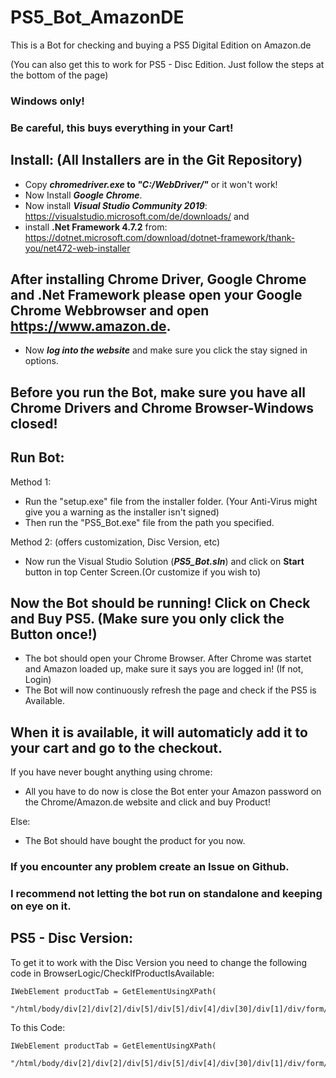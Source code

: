 # PS5_Bot_AmazonDE
This is a Bot for checking and buying a PS5 Digital Edition on Amazon.de

(You can also get this to work for PS5 - Disc Edition. Just follow the steps at the bottom of the page)

### Windows only! 
### Be careful, this buys everything in your Cart!

## Install: (All Installers are in the Git Repository)
* Copy **_chromedriver.exe_ to _"C:/WebDriver/"_** or it won't work!
* Now Install **_Google Chrome_**.
* Now install **_Visual Studio Community 2019_**: https://visualstudio.microsoft.com/de/downloads/ and
* install **.Net Framework 4.7.2** from: https://dotnet.microsoft.com/download/dotnet-framework/thank-you/net472-web-installer 

## After installing Chrome Driver, Google Chrome and .Net Framework please open your Google Chrome Webbrowser and open https://www.amazon.de. 
* Now **_log into the website_** and make sure you click the stay signed in options.

## Before you run the Bot, make sure you have all Chrome Drivers and Chrome Browser-Windows closed!

## Run Bot:
Method 1: 
* Run the "setup.exe" file from the installer folder. (Your Anti-Virus might give you a warning as the installer isn't signed)
* Then run the "PS5_Bot.exe" file from the path you specified.

Method 2: (offers customization, Disc Version, etc) 
* Now run the Visual Studio Solution (**_PS5_Bot.sln_**) and click on **Start** button in top Center Screen.(Or customize if you wish to)

## Now the Bot should be running! Click on Check and Buy PS5. (Make sure you only click the Button once!)
* The bot should open your Chrome Browser. After Chrome was startet and Amazon loaded up, make sure it says you are logged in! (If not, Login)
* The Bot will now continuously refresh the page and check if the PS5 is Available.

## When it is available, it will automaticly add it to your cart and go to the checkout. 

If you have never bought anything using chrome:
* All you have to do now is close the Bot enter your Amazon password on the Chrome/Amazon.de website and click and buy Product!

Else:
* The Bot should have bought the product for you now.

### If you encounter any problem create an Issue on Github.

### I recommend not letting the bot run on standalone and keeping on eye on it.


## PS5 - Disc Version:
To get it to work with the Disc Version you need to change the following code in BrowserLogic/CheckIfProductIsAvailable:
```
IWebElement productTab = GetElementUsingXPath(
                "/html/body/div[2]/div[2]/div[5]/div[5]/div[4]/div[30]/div[1]/div/form/div/ul/li[7]");
```
To this Code:
```
IWebElement productTab = GetElementUsingXPath(
                "/html/body/div[2]/div[2]/div[5]/div[5]/div[4]/div[30]/div[1]/div/form/div/ul/li[6]");
```
